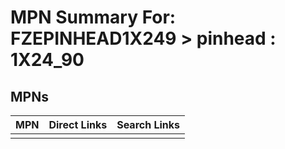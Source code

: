 



# MPN Summary For: FZEPINHEAD1X249 > pinhead : 1X24_90

## MPNs
  

|MPN|Direct Links|Search Links|
| :--- | :--- | :--- |
||||
